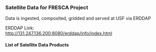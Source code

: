 ### Satellite Data for FRESCA Project

Data is ingested, composited, gridded and served at USF via ERDDAP  

ERDDAP Link:  
http://131.247.136.200:8080/erddap/info/index.html

#### List of Satellite Data Products
